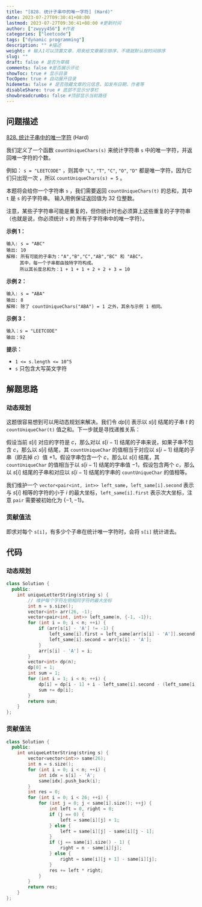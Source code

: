 ```yaml
---
title: "[828. 统计子串中的唯一字符] (Hard)"
date: 2023-07-27T09:30:41+08:00
lastmod: 2023-07-27T09:30:41+08:00 #更新时间
author: ["zwyyy456"] #作者
categories: ["leetcode"]
tags: ["dynamic programming"]
description: "" #描述
weight: # 输入1可以顶置文章，用来给文章展示排序，不填就默认按时间排序
slug: ""
draft: false # 是否为草稿
comments: false #是否展示评论
showToc: true # 显示目录
TocOpen: true # 自动展开目录
hidemeta: false # 是否隐藏文章的元信息，如发布日期、作者等
disableShare: true # 底部不显示分享栏
showbreadcrumbs: false #顶部显示当前路径
---
```

## 问题描述

[828. 统计子串中的唯一字符][link] (Hard)

[link]: https://leetcode.cn/problems/count-unique-characters-of-all-substrings-of-a-given-string/

我们定义了一个函数 `countUniqueChars(s)` 来统计字符串 `s` 中的唯一字符，并返回唯一字符的个数。

例如： `s = "LEETCODE"` ，则其中 `"L"`, `"T"`, `"C"`, `"O"`, `"D"` 都是唯一字符，因为它们只出现一次
，所以 `countUniqueChars(s) = 5` 。

本题将会给你一个字符串 `s` ，我们需要返回 `countUniqueChars(t)` 的总和，其中 `t` 是 `s` 的子字符串。
输入用例保证返回值为 32 位整数。

注意，某些子字符串可能是重复的，但你统计时也必须算上这些重复的子字符串（也就是说，你必须统计 `s` 的
所有子字符串中的唯一字符）。

**示例 1：**

```
输入: s = "ABC"
输出: 10
解释: 所有可能的子串为："A","B","C","AB","BC" 和 "ABC"。
     其中，每一个子串都由独特字符构成。
     所以其长度总和为：1 + 1 + 1 + 2 + 2 + 3 = 10

```

**示例 2：**

```
输入: s = "ABA"
输出: 8
解释: 除了 countUniqueChars("ABA") = 1 之外，其余与示例 1 相同。

```

**示例 3：**

```
输入：s = "LEETCODE"
输出：92

```

**提示：**

- `1 <= s.length <= 10^5`
- `s` 只包含大写英文字符

## 解题思路

### 动态规划

这题很容易想到可以用动态规划来解决。我们令 $dp[i]$ 表示以 $s[i]$ 结尾的子串 $t$ 的 `countUniqueChar(t)` 值之和。下一步就是寻找递推关系：

假设当前 $s[i]$ 对应的字符是 $c$，那么对以 $s[i - 1]$ 结尾的子串来说，如果子串不包含 $c$，那么以 $s[i]$ 结尾，其 `countUniqueChar` 的值相当于对应以 $s[i - 1]$ 结尾的子串（即去掉 $c$）值 $+1$，假设字串包含一个 $c$，那么以 $s[i]$ 结尾，其 `countUniqueChar` 的值相当于以 $s[i - 1]$ 结尾的字串值 $-1$，假设包含两个 $c$，那么以 $s[i]$ 结尾的子串和对应以 $s[i - 1]$ 结尾的字串的 `countUniqueChar` 的值相等。

我们维护一个 `vector<pair<int, int>> left_same`，`left_same[i].second` 表示与 $s[i]$ 相等的字符的小于 $i$ 的最大坐标，`left_same[i].first` 表示次大坐标，注意 `pair` 需要被初始化为 $\lbrace -1, -1\rbrace$。

### 贡献值法

即求对每个 `s[i]`，有多少个子串在统计唯一字符时，会将 `s[i]` 统计进去。

## 代码

### 动态规划

```cpp
class Solution {
  public:
    int uniqueLetterString(string s) {
        // 维护每个字符左侧相同字符的最大坐标
        int n = s.size();
        vector<int> arr(26, -1);
        vector<pair<int, int>> left_same(n, {-1, -1});
        for (int i = 0; i < n; ++i) {
            if (arr[s[i] - 'A'] != -1) {
                left_same[i].first = left_same[arr[s[i] - 'A']].second;
                left_same[i].second = arr[s[i] - 'A'];
            }
            arr[s[i] - 'A'] = i;
        }
        vector<int> dp(n);
        dp[0] = 1;
        int sum = 1;
        for (int i = 1; i < n; ++i) {
            dp[i] = dp[i - 1] + i - left_same[i].second - (left_same[i].second - left_same[i].first);
            sum += dp[i];
        }
        return sum;
    }
};
```

### 贡献值法

```cpp
class Solution {
  public:
    int uniqueLetterString(string s) {
        vector<vector<int>> same(26);
        int n = s.size();
        for (int i = 0; i < n; ++i) {
            int idx = s[i] - 'A';
            same[idx].push_back(i);
        }
        int res = 0;
        for (int i = 0; i < 26; ++i) {
            for (int j = 0; j < same[i].size(); ++j) {
                int left = 0, right = 0;
                if (j == 0) {
                    left = same[i][j] + 1;
                } else {
                    left = same[i][j] - same[i][j - 1];
                }
                if (j == same[i].size() - 1) {
                    right = n - same[i][j];
                } else {
                    right = same[i][j + 1] - same[i][j];
                }
                res += left * right;
            }
        }
        return res;
    }
};
```
